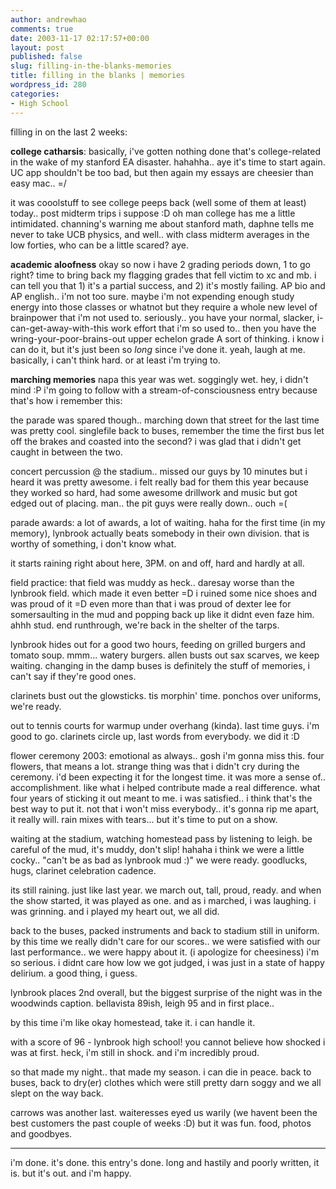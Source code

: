 ```yaml
---
author: andrewhao
comments: true
date: 2003-11-17 02:17:57+00:00
layout: post
published: false
slug: filling-in-the-blanks-memories
title: filling in the blanks | memories
wordpress_id: 280
categories:
- High School
---
```


filling in on the last 2 weeks:

**college catharsis**: basically, i've gotten nothing done that's college-related in the wake of my stanford EA disaster. hahahha.. aye it's time to start again. UC app shouldn't be too bad, but then again my essays are cheesier than easy mac.. =/

it was cooolstuff to see college peeps back (well some of them at least) today.. post midterm trips i suppose :D oh man college has me a little intimidated. channing's warning me about stanford math, daphne tells me never to take UCB physics, and well.. with class midterm averages in the low forties, who can be a little scared? aye.

**academic aloofness**
okay so now i have 2 grading periods down, 1 to go right? time to bring back my flagging grades that fell victim to xc and mb. i can tell you that 1) it's a partial success, and 2) it's mostly failing. AP bio and AP english.. i'm not too sure. maybe i'm not expending enough study energy into those classes or whatnot but they require a whole new level of brainpower that i'm not used to. seriously.. you have your normal, slacker, i-can-get-away-with-this work effort that i'm so used to.. then you have the wring-your-poor-brains-out upper echelon grade A sort of thinking. i know i can do it, but it's just been so _long_ since i've done it. yeah, laugh at me. basically, i can't think hard. or at least i'm trying to.

**marching memories**
napa this year was wet. soggingly wet. hey, i didn't mind :P i'm going to follow with a stream-of-consciousness entry because that's how i remember this:

the parade was spared though.. marching down that street for the last time was pretty cool. singlefile back to buses, remember the time the first bus let off the brakes and coasted into the second? i was glad that i didn't get caught in between the two.

concert percussion @ the stadium.. missed our guys by 10 minutes but i heard it was pretty awesome. i felt really bad for them this year because they worked so hard, had some awesome drillwork and music but got edged out of placing. man.. the pit guys were really down.. ouch =(

parade awards: a lot of awards, a lot of waiting. haha for the first time (in my memory), lynbrook actually beats somebody in their own division. that is worthy of something, i don't know what.

it starts raining right about here, 3PM. on and off, hard and hardly at all.

field practice: that field was muddy as heck.. daresay worse than the lynbrook field. which made it even better =D i ruined some nice shoes and was proud of it =D even more than that i was proud of dexter lee for somersaulting in the mud and popping back up like it didnt even faze him. ahhh stud. end runthrough, we're back in the shelter of the tarps.

lynbrook hides out for a good two hours, feeding on grilled burgers and tomato soup. mmm... watery burgers. allen busts out sax scarves, we keep waiting. changing in the damp buses is definitely the stuff of memories, i can't say if they're good ones.

clarinets bust out the glowsticks. tis morphin' time. ponchos over uniforms, we're ready.

out to tennis courts for warmup under overhang (kinda). last time guys. i'm good to go. clarinets circle up, last words from everybody. we did it :D

flower ceremony 2003: emotional as always.. gosh i'm gonna miss this. four flowers, that means a lot. strange thing was that i didn't cry during the ceremony. i'd been expecting it for the longest time. it was more a sense of.. accomplishment. like what i helped contribute made a real difference. what four years of sticking it out meant to me. i was satisfied.. i think that's the best way to put it. not that i won't miss everybody.. it's gonna rip me apart, it really will. rain mixes with tears... but it's time to put on a show.

waiting at the stadium, watching homestead pass by listening to leigh. be careful of the mud, it's muddy, don't slip! hahaha i think we were a little cocky.. "can't be as bad as lynbrook mud :)" we were ready. goodlucks, hugs, clarinet celebration cadence.

its still raining. just like last year. we march out, tall, proud, ready. and when the show started, it was played as one. and as i marched, i was laughing. i was grinning. and i played my heart out, we all did.

back to the buses, packed instruments and back to stadium still in uniform. by this time we really didn't care for our scores.. we were satisfied with our last performance.. we were happy about it. (i apologize for cheesiness) i'm so serious. i didnt care how low we got judged, i was just in a state of happy delirium. a good thing, i guess.

lynbrook places 2nd overall, but the biggest surprise of the night was in the woodwinds caption. bellavista 89ish, leigh 95 and in first place..

by this time i'm like okay homestead, take it. i can handle it.

with a score of 96 - lynbrook high school! you cannot believe how shocked i was at first. heck, i'm still in shock. and i'm incredibly proud.

so that made my night.. that made my season. i can die in peace. back to buses, back to dry(er) clothes which were still pretty darn soggy and we all slept on the way back.

carrows was another last. waiteresses eyed us warily (we havent been the best customers the past couple of weeks :D) but it was fun. food, photos and goodbyes.

-------------------------------------------------
i'm done. it's done. this entry's done. long and hastily and poorly written, it is. but it's out. and i'm happy.
